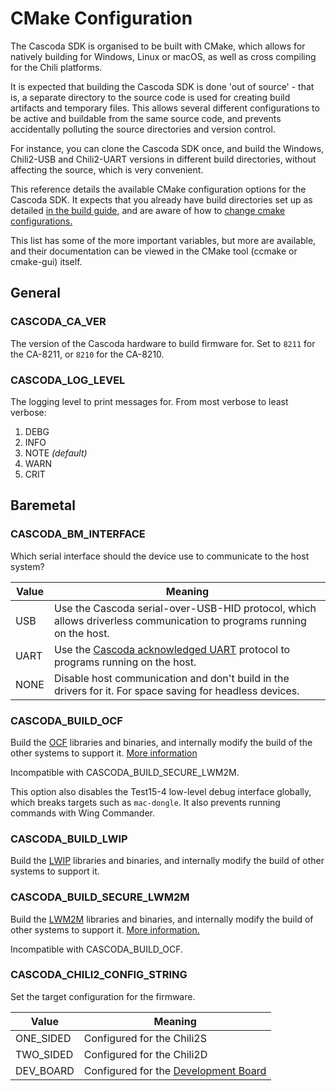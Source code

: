 # CMake Configuration

The Cascoda SDK is organised to be built with CMake, which allows for natively building for Windows, Linux or macOS, as well
as cross compiling for the Chili platforms.

It is expected that building the Cascoda SDK is done 'out of source' - that is, a separate directory to the source code
is used for creating build artifacts and temporary files. This allows several different configurations to be active and
buildable from the same source code, and prevents accidentally polluting the source directories and version control.

For instance, you can clone the Cascoda SDK once, and build the Windows, Chili2-USB and Chili2-UART versions in different
build directories, without affecting the source, which is very convenient.

This reference details the available CMake configuration options for the Cascoda SDK. It expects that you already have build
directories set up as detailed [in the build guide](../../README.md#building), and are aware of how to
[change cmake configurations.](https://cmake.org/runningcmake/)

This list has some of the more important variables, but more are available, and their documentation can be viewed in the CMake tool (ccmake or cmake-gui) itself.

## General

### CASCODA_CA_VER

The version of the Cascoda hardware to build firmware for. Set to ``8211`` for the CA-8211, or ``8210`` for the CA-8210.

### CASCODA_LOG_LEVEL

The logging level to print messages for. From most verbose to least verbose:

1. DEBG
2. INFO
3. NOTE _(default)_
4. WARN
5. CRIT

## Baremetal

### CASCODA_BM_INTERFACE

Which serial interface should the device use to communicate to the host system?

| Value | Meaning |
| ----- | ------- |
| USB   | Use the Cascoda serial-over-USB-HID protocol, which allows driverless communication to programs running on the host.
| UART  | Use the [Cascoda acknowledged UART](cascoda-uart-if.md) protocol to programs running on the host.
| NONE  | Disable host communication and don't build in the drivers for it. For space saving for headless devices.

### CASCODA_BUILD_OCF

Build the [OCF](https://openconnectivity.org/) libraries and binaries, and internally modify the build of the other systems to support it. [More information](../../ocf/README.md)

Incompatible with CASCODA_BUILD_SECURE_LWM2M.

This option also disables the Test15-4 low-level debug interface globally, which breaks targets such as `mac-dongle`. It also prevents running commands with Wing Commander.

### CASCODA_BUILD_LWIP

Build the [LWIP](https://savannah.nongnu.org/projects/lwip/) libraries and binaries, and internally modify the build of other systems to support it.

### CASCODA_BUILD_SECURE_LWM2M

Build the [LWM2M](https://en.wikipedia.org/wiki/OMA_LWM2M) libraries and binaries, and internally modify the build of other systems to support it. [More information.](../../baremetal/app/ot-cli-lwm2m)

Incompatible with CASCODA_BUILD_OCF.

### CASCODA_CHILI2_CONFIG_STRING

Set the target configuration for the firmware.

| Value | Meaning |
| ----- | ------- |
| ONE_SIDED | Configured for the Chili2S
| TWO_SIDED | Configured for the Chili2D
| DEV_BOARD | Configured for the [Development Board](../how-to/howto-devboard.md)

